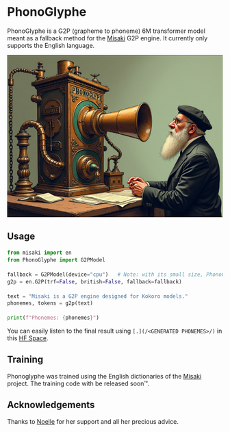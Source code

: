 # PhonoGlyphe

PhonoGlyphe is a G2P (grapheme to phoneme) 6M transformer model meant as a fallback method for the [Misaki](https://github.com/hexgrad/misaki/) G2P engine. It currently only supports the English language.

![](/img/phonoglyphe.png)

## Usage

```python
from misaki import en
from PhonoGlyphe import G2PModel

fallback = G2PModel(device="cpu")	# Note: with its small size, PhonoGlyphe is often faster on CPU
g2p = en.G2P(trf=False, british=False, fallback=fallback)

text = "Misaki is a G2P engine designed for Kokoro models."
phonemes, tokens = g2p(text)

print(f"Phonemes: {phonemes}")
```

You can easily listen to the final result using `[.](/<GENERATED PHONEMES>/)` in this [HF Space](https://huggingface.co/spaces/hexgrad/Kokoro-TTS/).

## Training

Phonoglyphe was trained using the English dictionaries of the [Misaki](https://github.com/hexgrad/misaki/) project.
The training code with be released soon™.

## Acknowledgements

Thanks to [Noelle](https://github.com/auroranemoia/) for her support and all her precious advice.